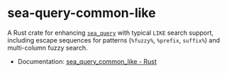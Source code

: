 # sea-query-common-like

A Rust crate for enhancing [`sea_query`](https://docs.rs/sea-query/latest/sea_query/) with typical `LIKE` search support, including escape sequences for patterns (`%fuzzy%`, `%prefix`, `suffix%`) and multi-column fuzzy search.

- Documentation: [sea_query_common_like - Rust](https://docs.rs/sea-query-common-like/latest/sea_query_common_like/)
